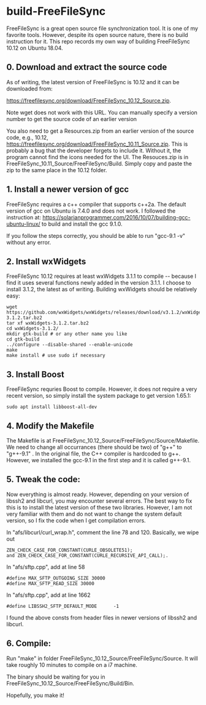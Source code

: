 # build-FreeFileSync
FreeFileSync is a great open source file synchronization tool. It is one of my favorite tools. However, despite its open source nature, there is no build instruction for it. This repo records my own way of building FreeFileSync 10.12 on Ubuntu 18.04. 

## 0. Download and extract the source code

As of writing, the latest version of FreeFileSync is 10.12 and it can be downloaded from: 

https://freefilesync.org/download/FreeFileSync_10.12_Source.zip. 

Note wget does not work with this URL. You can manually specify a version number to get the source code of an earlier version

You also need to get a Resources.zip from an earlier version of the source code, e.g., 10.12,  https://freefilesync.org/download/FreeFileSync_10.11_Source.zip. This is probably a bug that the developer forgets to include it. Without it, the program cannot find the icons needed for the UI. The Resouces.zip is in FreeFileSync_10.11_Source/FreeFileSync/Build. Simply copy and paste the zip to the same place in the 10.12 folder. 

## 1. Install a newer version of gcc

FreeFileSync requires a c++ compiler that supports c++2a. The default version of gcc on Ubuntu is 7.4.0 and does not work. I followed the instruction at: https://solarianprogrammer.com/2016/10/07/building-gcc-ubuntu-linux/ to build and install the gcc 9.1.0.

If you follow the steps correctly, you should be able to run "gcc-9.1 -v" without any error. 

## 2. Install wxWidgets

FreeFileSync 10.12 requires at least wxWidgets 3.1.1 to compile -- because I find it uses several functions newly added in the version 3.1.1. I choose to install 3.1.2, the latest as of writing. Building wxWidgets should be relatively easy:

```
wget https://github.com/wxWidgets/wxWidgets/releases/download/v3.1.2/wxWidgets-3.1.2.tar.bz2
tar xf wxWidgets-3.1.2.tar.bz2
cd wxWidgets-3.1.2/
mkdir gtk-build # or any other name you like
cd gtk-build
../configure --disable-shared --enable-unicode
make
make install # use sudo if necessary
```

## 3. Install Boost

FreeFileSync requries Boost to compile. However, it does not require a very recent version, so simply install the system package to get version 1.65.1:

```
sudo apt install libboost-all-dev
```

## 4. Modify the Makefile

The Makefile is at FreeFileSync_10.12_Source/FreeFileSync/Source/Makefile. We need to change all occurrances (there should be two) of "g++" to "g++-9.1" . In the original file, the C++ compiler is hardcoded to g++. However, we installed the gcc-9.1 in the first step and it is called g++-9.1. 

## 5. Tweak the code:

Now everything is almost ready. However, depending on your version of libssh2 and libcurl, you may encounter several errors. The best way to fix this is to install the latest version of these two libraries. However, I am not very familiar with them and do not want to change the system default version, so I fix the code when I get compilation errors. 

In "afs/libcurl/curl_wrap.h", comment the line 78 and 120. Basically, we wipe out 
```
ZEN_CHECK_CASE_FOR_CONSTANT(CURLE_OBSOLETE51); 
and ZEN_CHECK_CASE_FOR_CONSTANT(CURLE_RECURSIVE_API_CALL);. 
```

In "afs/sftp.cpp", add at line 58
```
#define MAX_SFTP_OUTGOING_SIZE 30000
#define MAX_SFTP_READ_SIZE 30000
```

In "afs/sftp.cpp", add at line 1662
```
#define LIBSSH2_SFTP_DEFAULT_MODE      -1
```

I found the above consts from header files in newer versions of libssh2 and libcurl. 

## 6. Compile:

Run "make" in folder FreeFileSync_10.12_Source/FreeFileSync/Source. It will take roughly 10 minutes to compile on a i7 machine. 

The binary should be waiting for you in FreeFileSync_10.12_Source/FreeFileSync/Build/Bin. 

Hopefully, you make it!
